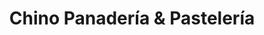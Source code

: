 ---
title: "Chino Panadería & Pastelería"
url: /neuquen/chino-panaderia-y-pasteleria/
shop: panadería
---